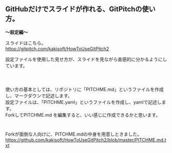 ## GitHubだけでスライドが作れる、GitPitchの使い方。  
**～設定編～**

スライドはこちら。  
https://gitpitch.com/kakisoft/HowToUseGitPitch2

設定ファイルを使用した見せ方が、スライドを見ながら直感的に分かるようにしています。

　  
　  
使い方の基本としては、リポジトリに「PITCHME.md」というファイルを作成し、マークダウンで記述します。    
設定ファイルは、「PITCHME.yaml」というファイルを作成し、yamlで記述します。    
ForkしてPITCHME.md を編集すると、いい感じに作成できるかと思います。    
　  
　  
　  
Forkが面倒な人向けに、PITCHME.mdの中身を用意しときました。    
https://github.com/kakisoft/HowToUseGitPitch2/blob/master/PITCHME.md.txt

